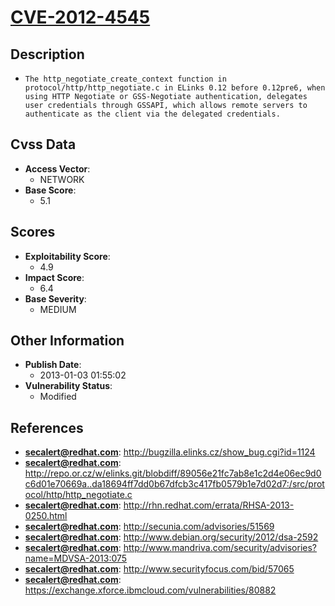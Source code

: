 
# [CVE-2012-4545](http://bugzilla.elinks.cz/show_bug.cgi?id=1124)

## Description

- `The http_negotiate_create_context function in protocol/http/http_negotiate.c in ELinks 0.12 before 0.12pre6, when using HTTP Negotiate or GSS-Negotiate authentication, delegates user credentials through GSSAPI, which allows remote servers to authenticate as the client via the delegated credentials.`

## Cvss Data

- **Access Vector**:
  - NETWORK
- **Base Score**:
  - 5.1

## Scores

- **Exploitability Score**:
  - 4.9
- **Impact Score**:
  - 6.4
- **Base Severity**:
  - MEDIUM

## Other Information

- **Publish Date**:
  - 2013-01-03 01:55:02
- **Vulnerability Status**:
  - Modified

## References

- **secalert@redhat.com**: http://bugzilla.elinks.cz/show_bug.cgi?id=1124
- **secalert@redhat.com**: http://repo.or.cz/w/elinks.git/blobdiff/89056e21fc7ab8e1c2d4e06ec9d0c6d01e70669a..da18694ff7dd0b67dfcb3c417fb0579b1e7d02d7:/src/protocol/http/http_negotiate.c
- **secalert@redhat.com**: http://rhn.redhat.com/errata/RHSA-2013-0250.html
- **secalert@redhat.com**: http://secunia.com/advisories/51569
- **secalert@redhat.com**: http://www.debian.org/security/2012/dsa-2592
- **secalert@redhat.com**: http://www.mandriva.com/security/advisories?name=MDVSA-2013:075
- **secalert@redhat.com**: http://www.securityfocus.com/bid/57065
- **secalert@redhat.com**: https://exchange.xforce.ibmcloud.com/vulnerabilities/80882
